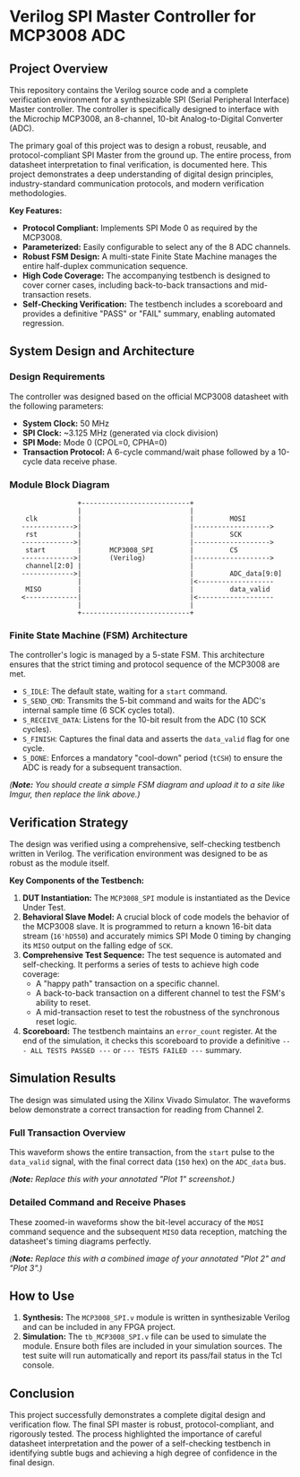 
# Verilog SPI Master Controller for MCP3008 ADC

## Project Overview

This repository contains the Verilog source code and a complete verification environment for a synthesizable SPI (Serial Peripheral Interface) Master controller. The controller is specifically designed to interface with the Microchip MCP3008, an 8-channel, 10-bit Analog-to-Digital Converter (ADC).

The primary goal of this project was to design a robust, reusable, and protocol-compliant SPI Master from the ground up. The entire process, from datasheet interpretation to final verification, is documented here. This project demonstrates a deep understanding of digital design principles, industry-standard communication protocols, and modern verification methodologies.

**Key Features:**
*   **Protocol Compliant:** Implements SPI Mode 0 as required by the MCP3008.
*   **Parameterized:** Easily configurable to select any of the 8 ADC channels.
*   **Robust FSM Design:** A multi-state Finite State Machine manages the entire half-duplex communication sequence.
*   **High Code Coverage:** The accompanying testbench is designed to cover corner cases, including back-to-back transactions and mid-transaction resets.
*   **Self-Checking Verification:** The testbench includes a scoreboard and provides a definitive "PASS" or "FAIL" summary, enabling automated regression.

## System Design and Architecture

### Design Requirements

The controller was designed based on the official MCP3008 datasheet with the following parameters:
*   **System Clock:** 50 MHz
*   **SPI Clock:** ~3.125 MHz (generated via clock division)
*   **SPI Mode:** Mode 0 (CPOL=0, CPHA=0)
*   **Transaction Protocol:** A 6-cycle command/wait phase followed by a 10-cycle data receive phase.

### Module Block Diagram

```
                 +---------------------------+
                 |                           |
    clk          |                           |         MOSI
   ------------->|                           |------------------->
    rst          |                           |         SCK
   ------------->|                           |------------------->
    start        |       MCP3008_SPI         |         CS
   ------------->|       (Verilog)           |------------------->
    channel[2:0] |                           |
   ------------->|                           |         ADC_data[9:0]
                 |                           |<-------------------
    MISO         |                           |         data_valid
   <-------------|                           |<-------------------
                 |                           |
                 +---------------------------+
```

### Finite State Machine (FSM) Architecture

The controller's logic is managed by a 5-state FSM. This architecture ensures that the strict timing and protocol sequence of the MCP3008 are met.

*   `S_IDLE`: The default state, waiting for a `start` command.
*   `S_SEND_CMD`: Transmits the 5-bit command and waits for the ADC's internal sample time (6 SCK cycles total).
*   `S_RECEIVE_DATA`: Listens for the 10-bit result from the ADC (10 SCK cycles).
*   `S_FINISH`: Captures the final data and asserts the `data_valid` flag for one cycle.
*   `S_DONE`: Enforces a mandatory "cool-down" period (`tCSH`) to ensure the ADC is ready for a subsequent transaction.

  
*(**Note:** You should create a simple FSM diagram and upload it to a site like Imgur, then replace the link above.)*

## Verification Strategy

The design was verified using a comprehensive, self-checking testbench written in Verilog. The verification environment was designed to be as robust as the module itself.

**Key Components of the Testbench:**
1.  **DUT Instantiation:** The `MCP3008_SPI` module is instantiated as the Device Under Test.
2.  **Behavioral Slave Model:** A crucial block of code models the behavior of the MCP3008 slave. It is programmed to return a known 16-bit data stream (`16'hD550`) and accurately mimics SPI Mode 0 timing by changing its `MISO` output on the falling edge of `SCK`.
3.  **Comprehensive Test Sequence:** The test sequence is automated and self-checking. It performs a series of tests to achieve high code coverage:
    *   A "happy path" transaction on a specific channel.
    *   A back-to-back transaction on a different channel to test the FSM's ability to reset.
    *   A mid-transaction reset to test the robustness of the synchronous reset logic.
4.  **Scoreboard:** The testbench maintains an `error_count` register. At the end of the simulation, it checks this scoreboard to provide a definitive `--- ALL TESTS PASSED ---` or `--- TESTS FAILED ---` summary.

## Simulation Results

The design was simulated using the Xilinx Vivado Simulator. The waveforms below demonstrate a correct transaction for reading from Channel 2.

### Full Transaction Overview

This waveform shows the entire transaction, from the `start` pulse to the `data_valid` signal, with the final correct data (`150` hex) on the `ADC_data` bus.

  
*(**Note:** Replace this with your annotated "Plot 1" screenshot.)*

### Detailed Command and Receive Phases

These zoomed-in waveforms show the bit-level accuracy of the `MOSI` command sequence and the subsequent `MISO` data reception, matching the datasheet's timing diagrams perfectly.

  
*(**Note:** Replace this with a combined image of your annotated "Plot 2" and "Plot 3".)*

## How to Use

1.  **Synthesis:** The `MCP3008_SPI.v` module is written in synthesizable Verilog and can be included in any FPGA project.
2.  **Simulation:** The `tb_MCP3008_SPI.v` file can be used to simulate the module. Ensure both files are included in your simulation sources. The test suite will run automatically and report its pass/fail status in the Tcl console.

## Conclusion

This project successfully demonstrates a complete digital design and verification flow. The final SPI master is robust, protocol-compliant, and rigorously tested. The process highlighted the importance of careful datasheet interpretation and the power of a self-checking testbench in identifying subtle bugs and achieving a high degree of confidence in the final design.
